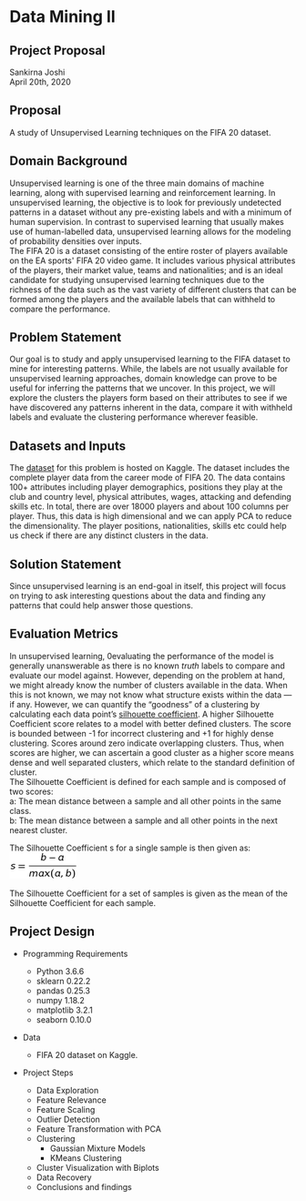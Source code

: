 # Data Mining II
## Project Proposal
Sankirna Joshi  
April 20th, 2020

## Proposal
A study of Unsupervised Learning techniques on the FIFA 20 dataset.

## Domain Background
Unsupervised learning is one of the three main domains of machine learning, along with supervised learning and reinforcement learning. In unsupervised learning, the objective is to look for previously undetected patterns in a dataset without any pre-existing labels and with a minimum of human supervision. In contrast to supervised learning that usually makes use of human-labelled data, unsupervised learning allows for the modeling of probability densities over inputs.    
The FIFA 20 is a dataset consisting of the entire roster of players available on the EA sports' FIFA 20 video game. It includes various physical attributes of the players, their market value, teams and nationalities; and is an ideal candidate for studying unsupervised learning techniques due to the richness of the data such as the vast variety of different clusters that can be formed among the players and the available labels that can withheld to compare the performance.

## Problem Statement
Our goal is to study and apply unsupervised learning to the FIFA dataset to mine for interesting patterns. While, the labels are not usually available for unsupervised learning approaches, domain knowledge can prove to be useful for inferring the patterns that we uncover. In this project, we will explore the clusters the players form based on their attributes to see if we have discovered any patterns inherent in the data, compare it with withheld labels and evaluate the clustering performance wherever feasible.

## Datasets and Inputs
The [dataset](https://www.kaggle.com/stefanoleone992/fifa-20-complete-player-dataset) for this problem is hosted on Kaggle. The dataset includes the complete player data from the career mode of FIFA 20. The data contains 100+ attributes including player demographics, positions they play at the club and country level, physical attributes, wages, attacking and defending skills etc. In total, there are over 18000 players and about 100 columns per player. Thus, this data is high dimensional and we can apply PCA to reduce the dimensionality. The player positions, nationalities, skills etc could help us check if there are any distinct clusters in the data.

## Solution Statement
Since unsupervised learning is an end-goal in itself, this project will focus on trying to ask interesting questions about the data and finding any patterns that could help answer those questions. 

## Evaluation Metrics
In unsupervised learning, 0evaluating the performance of the model is generally unanswerable as there is no known _truth_ labels to compare and evaluate our model against. However, depending on the problem at hand, we might already know the number of clusters available in the data. When this is not known, we may not know what structure exists within the data — if any. However, we can quantify the “goodness” of a clustering by calculating each data point’s [silhouette coefficient](http://scikit-learn.org/stable/modules/generated/sklearn.metrics.silhouette_score.html). A higher Silhouette Coefficient score relates to a model with better defined clusters. The score is bounded between -1 for incorrect clustering and +1 for highly dense clustering. Scores around zero indicate overlapping clusters. Thus, when scores are higher, we can ascertain a good cluster as a higher score means dense and well separated clusters, which relate to the standard definition of cluster.    
The Silhouette Coefficient is defined for each sample and is composed of two scores:    
a: The mean distance between a sample and all other points in the same class.    
b: The mean distance between a sample and all other points in the next nearest cluster.

The Silhouette Coefficient s for a single sample is then given as:    
![](data/silhouette_formula.png)

The Silhouette Coefficient for a set of samples is given as the mean of the Silhouette Coefficient for each sample.

## Project Design
- Programming Requirements
    - Python 3.6.6
    - sklearn 0.22.2
    - pandas 0.25.3
    - numpy 1.18.2
    - matplotlib 3.2.1
    - seaborn 0.10.0

- Data
    - FIFA 20 dataset on Kaggle.

- Project Steps
    - Data Exploration
    - Feature Relevance
    - Feature Scaling
    - Outlier Detection
    - Feature Transformation with PCA
    - Clustering
        - Gaussian Mixture Models
        - KMeans Clustering
    - Cluster Visualization with Biplots
    - Data Recovery
    - Conclusions and findings
